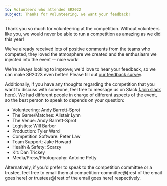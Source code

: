 ```yaml
---
to: Volunteers who attended SR2022
subject: Thanks for Volunteering, we want your feedback!
---
```

 
Thank you so much for volunteering at the competition. Without volunteers like you, we would never be able to run a competition as amazing as we did this year!

We've already received lots of positive comments from the teams who competed, they loved the atmosphere we created and the enthusiasm we injected into the event -- nice work!

We're always looking to improve; we'd love to hear your feedback, so we can make SR2023 even better! Please fill out [our feedback survey](SURVEY_LINK).

Additionally, if you have any thoughts regarding the competition that you want to discuss with someone, feel free to message us on Slack [(Join slack here)](Slack_join_link). We had different people in charge of different aspects of the event, so the best person to speak to depends on your question:
- Volunteering: Andy Barrett-Sprot
- The Game/Matches: Alistair Lynn
- The Venue: Andy Barrett-Sprot
- Logistics: Will Barber
- Production: Tyler Ward
- Competition Software: Peter Law
- Team Support: Jake Howard
- Health & Safety: Scarzy
- Kit: Dan Trickey
- Media/Press/Photography: Antoine Petty

Alternatively, if you'd prefer to speak to the competition committee or a trustee, feel free to email them at competition-committee@[rest of the email goes here] or trustees@[rest of the email goes here] respectively.

